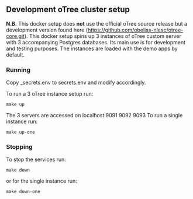 
## Development oTree cluster setup
**N.B.** This docker setup does **not** use the official oTree source release but a development version found here (https://github.com/obeliss-nlesc/otree-core.git). This docker setup spins up 3 instances of oTree custom server with 3 accompanying Postgres databases. Its main use is for development and testing purposes. The instances are loaded with the demo apps by default.

### Running
Copy \_secrets.env to secrets.env and modify accordingly. 

To run a 3 oTree instance setup run:
```
make up
```
The 3 servers are accessed on localhost:9091 9092 9093
To run a single instance run:
```
make up-one
```

### Stopping

To stop the services run:
```
make down
```
or for the single instance run:
```
make down-one
```


